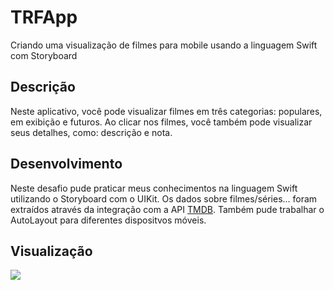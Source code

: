 # TRFApp
Criando uma visualização de filmes para mobile usando a linguagem Swift com Storyboard


<h2>Descrição</h2>

<p>Neste aplicativo, você pode visualizar filmes em três categorias: populares, em exibição e futuros. Ao clicar nos filmes, você também pode visualizar seus detalhes, como: descrição e nota.</p>

<h2> Desenvolvimento </h2>
<p> Neste desafio pude praticar meus conhecimentos na linguagem Swift utilizando o Storyboard com o UIKit. Os dados sobre filmes/séries... foram extraídos através da integração com a API <a href="https://developers.themoviedb.org/3/getting-started/introduction" target="_blank" rel="external">TMDB</a>. Também pude trabalhar o AutoLayout para diferentes dispositvos móveis.
</p>




<h2>Visualização</h2>

<img src="https://user-images.githubusercontent.com/102704880/180059414-236e8edc-d881-494d-9e1b-48a67879cacc.gif"/>
